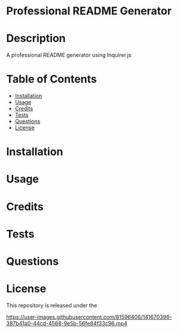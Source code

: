 # Professional README Generator

# Description
 A professional README generator using Inquirer.js
# Table of Contents
* [Installation](#Installation)
* [Usage](#Usage)
* [Credits](#Credits)
* [Tests](#Tests)
* [Questions](#Questions)
* [License](#License)

# Installation
 

# Usage
 

# Credits
 

# Tests


# Questions

# License
 This repository is released under the

https://user-images.githubusercontent.com/81596406/141670396-387b41a0-44cd-4568-9e5b-56fe84f33c96.mp4

